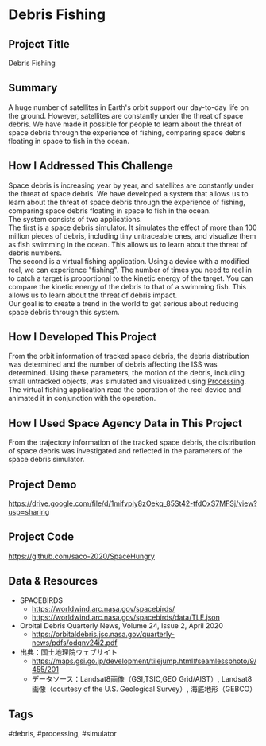 # Debris Fishing

## Project Title

Debris Fishing

## Summary

A huge number of satellites in Earth's orbit support our day-to-day life on the ground. However, satellites are constantly under the threat of space debris. We have made it possible for people to learn about the threat of space debris through the experience of fishing, comparing space debris floating in space to fish in the ocean.

## How I Addressed This Challenge

Space debris is increasing year by year, and satellites are constantly under the threat of space debris. We have developed a system that allows us to learn about the threat of space debris through the experience of fishing, comparing space debris floating in space to fish in the ocean.<br>
The system consists of two applications.<br>
The first is a space debris simulator. It simulates the effect of more than 100 million pieces of debris, including tiny untraceable ones, and visualize them as fish swimming in the ocean. This allows us to learn about the threat of debris numbers.<br>
The second is a virtual fishing application. Using a device with a modified reel, we can experience "fishing". The number of times you need to reel in to catch a target is proportional to the kinetic energy of the target. You can compare the kinetic energy of the debris to that of a swimming fish. This allows us to learn about the threat of debris impact.<br>
Our goal is to create a trend in the world to get serious about reducing space debris through this system.<br>

## How I Developed This Project

From the orbit information of tracked space debris, the debris distribution was determined and the number of debris affecting the ISS was determined. Using these parameters, the motion of the debris, including small untracked objects, was simulated and visualized using <A HREF="https://processing.org/">Processing</A>.<br>
The virtual fishing application read the operation of the reel device and animated it in conjunction with the operation.

## How I Used Space Agency Data in This Project

From the trajectory information of the tracked space debris, the distribution of space debris was investigated and reflected in the parameters of the space debris simulator.

## Project Demo

https://drive.google.com/file/d/1mifvply8zOekq_85St42-tfdOxS7MFSj/view?usp=sharing

## Project Code

https://github.com/saco-2020/SpaceHungry

## Data & Resources

- SPACEBIRDS
  - https://worldwind.arc.nasa.gov/spacebirds/
  - https://worldwind.arc.nasa.gov/spacebirds/data/TLE.json
- Orbital Debris Quarterly News, Volume 24, Issue 2, April 2020
  - https://orbitaldebris.jsc.nasa.gov/quarterly-news/pdfs/odqnv24i2.pdf
- 出典：国土地理院ウェブサイト
  - https://maps.gsi.go.jp/development/tilejump.html#seamlessphoto/9/455/201
  - データソース：Landsat8画像（GSI,TSIC,GEO Grid/AIST）, Landsat8画像（courtesy of the U.S. Geological Survey）, 海底地形（GEBCO）

## Tags
#debris, #processing, #simulator
